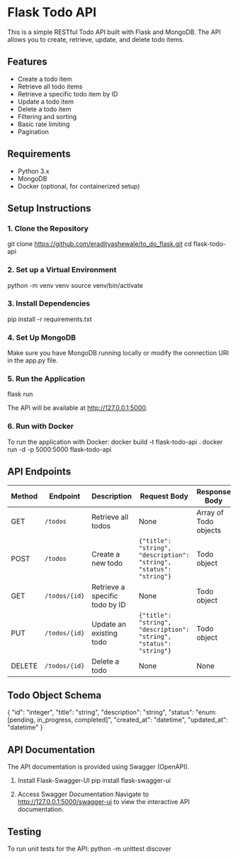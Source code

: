 # Flask Todo API

This is a simple RESTful Todo API built with Flask and MongoDB. The API allows you to create, retrieve, update, and delete todo items.

## Features

- Create a todo item
- Retrieve all todo items
- Retrieve a specific todo item by ID
- Update a todo item
- Delete a todo item
- Filtering and sorting
- Basic rate limiting
- Pagination

## Requirements

- Python 3.x
- MongoDB
- Docker (optional, for containerized setup)

## Setup Instructions

### 1. Clone the Repository

git clone https://github.com/eradityashewale/to_do_flask.git
cd flask-todo-api

### 2. Set up a Virtual Environment

python -m venv venv
source venv/bin/activate 

### 3. Install Dependencies

pip install -r requirements.txt

### 4. Set Up MongoDB

Make sure you have MongoDB running locally or modify the connection URI in the app.py file.

### 5. Run the Application

flask run

The API will be available at http://127.0.0.1:5000.

### 6. Run with Docker

To run the application with Docker:
docker build -t flask-todo-api .
docker run -d -p 5000:5000 flask-todo-api

## API Endpoints

| Method | Endpoint          | Description                          | Request Body               | Response Body                      | Status Codes                 |
|--------|-------------------|--------------------------------------|----------------------------|-------------------------------------|------------------------------|
| GET    | `/todos`          | Retrieve all todos                   | None                       | Array of Todo objects               | 200                          |
| POST   | `/todos`          | Create a new todo                    | `{"title": "string", "description": "string", "status": "string"}` | Todo object                      | 201                          |
| GET    | `/todos/{id}`     | Retrieve a specific todo by ID       | None                       | Todo object                        | 200, 404                     |
| PUT    | `/todos/{id}`     | Update an existing todo              | `{"title": "string", "description": "string", "status": "string"}` | Todo object                      | 200, 404                     |
| DELETE | `/todos/{id}`     | Delete a todo                        | None                       | None                                | 204, 404                     |

## Todo Object Schema

{
  "id": "integer",
  "title": "string",
  "description": "string",
  "status": "enum: [pending, in_progress, completed]",
  "created_at": "datetime",
  "updated_at": "datetime"
}

## API Documentation

The API documentation is provided using Swagger (OpenAPI).

1. Install Flask-Swagger-UI
pip install flask-swagger-ui

2. Access Swagger Documentation
Navigate to http://127.0.0.1:5000/swagger-ui to view the interactive API documentation.


## Testing

To run unit tests for the API:
python -m unittest discover


